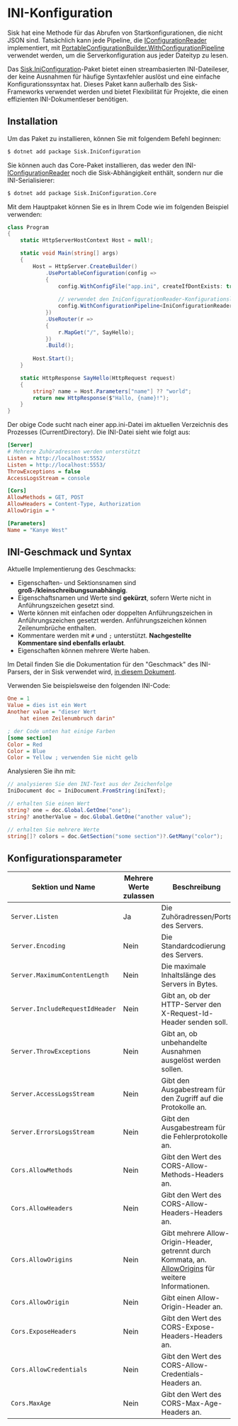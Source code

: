 # INI-Konfiguration

Sisk hat eine Methode für das Abrufen von Startkonfigurationen, die nicht JSON sind. Tatsächlich kann jede Pipeline, die [IConfigurationReader](/api/Sisk.Core.Http.Hosting.IConfigurationReader) implementiert, mit [PortableConfigurationBuilder.WithConfigurationPipeline](/api/Sisk.Core.Http.Hosting.PortableConfigurationBuilder) verwendet werden, um die Serverkonfiguration aus jeder Dateityp zu lesen.

Das [Sisk.IniConfiguration](https://www.nuget.org/packages/Sisk.IniConfiguration/)-Paket bietet einen streambasierten INI-Dateileser, der keine Ausnahmen für häufige Syntaxfehler auslöst und eine einfache Konfigurationssyntax hat. Dieses Paket kann außerhalb des Sisk-Frameworks verwendet werden und bietet Flexibilität für Projekte, die einen effizienten INI-Dokumentleser benötigen.

## Installation

Um das Paket zu installieren, können Sie mit folgendem Befehl beginnen:

```bash
$ dotnet add package Sisk.IniConfiguration
```

Sie können auch das Core-Paket installieren, das weder den INI-[IConfigurationReader](https://docs.sisk-framework.org/api/Sisk.Core.Http.Hosting.IConfigurationReader) noch die Sisk-Abhängigkeit enthält, sondern nur die INI-Serialisierer:

```bash
$ dotnet add package Sisk.IniConfiguration.Core
```

Mit dem Hauptpaket können Sie es in Ihrem Code wie im folgenden Beispiel verwenden:

```cs
class Program
{
    static HttpServerHostContext Host = null!;

    static void Main(string[] args)
    {
        Host = HttpServer.CreateBuilder()
            .UsePortableConfiguration(config =>
            {
                config.WithConfigFile("app.ini", createIfDontExists: true);
                
                // verwendet den IniConfigurationReader-Konfigurationsleser
                config.WithConfigurationPipeline<IniConfigurationReader>();
            })
            .UseRouter(r =>
            {
                r.MapGet("/", SayHello);
            })
            .Build();
        
        Host.Start();
    }

    static HttpResponse SayHello(HttpRequest request)
    {
        string? name = Host.Parameters["name"] ?? "world";
        return new HttpResponse($"Hallo, {name}!");
    }
}
```

Der obige Code sucht nach einer app.ini-Datei im aktuellen Verzeichnis des Prozesses (CurrentDirectory). Die INI-Datei sieht wie folgt aus:

```ini
[Server]
# Mehrere Zuhöradressen werden unterstützt
Listen = http://localhost:5552/
Listen = http://localhost:5553/
ThrowExceptions = false
AccessLogsStream = console

[Cors]
AllowMethods = GET, POST
AllowHeaders = Content-Type, Authorization
AllowOrigin = *

[Parameters]
Name = "Kanye West"
```

## INI-Geschmack und Syntax

Aktuelle Implementierung des Geschmacks:

- Eigenschaften- und Sektionsnamen sind **groß-/kleinschreibungsunabhängig**.
- Eigenschaftsnamen und Werte sind **gekürzt**, sofern Werte nicht in Anführungszeichen gesetzt sind.
- Werte können mit einfachen oder doppelten Anführungszeichen in Anführungszeichen gesetzt werden. Anführungszeichen können Zeilenumbrüche enthalten.
- Kommentare werden mit `#` und `;` unterstützt. **Nachgestellte Kommentare sind ebenfalls erlaubt**.
- Eigenschaften können mehrere Werte haben.

Im Detail finden Sie die Dokumentation für den "Geschmack" des INI-Parsers, der in Sisk verwendet wird, [in diesem Dokument](https://github.com/sisk-http/archive/blob/master/ext/ini-reader-syntax.md).

Verwenden Sie beispielsweise den folgenden INI-Code:

```ini
One = 1
Value = dies ist ein Wert
Another value = "dieser Wert
    hat einen Zeilenumbruch darin"

; der Code unten hat einige Farben
[some section]
Color = Red
Color = Blue
Color = Yellow ; verwenden Sie nicht gelb
```

Analysieren Sie ihn mit:

```csharp
// analysieren Sie den INI-Text aus der Zeichenfolge
IniDocument doc = IniDocument.FromString(iniText);

// erhalten Sie einen Wert
string? one = doc.Global.GetOne("one");
string? anotherValue = doc.Global.GetOne("another value");

// erhalten Sie mehrere Werte
string[]? colors = doc.GetSection("some section")?.GetMany("color");
```

## Konfigurationsparameter

| Sektion und Name | Mehrere Werte zulassen | Beschreibung |
| ---------------- | --------------------- | ----------- |
| `Server.Listen` | Ja | Die Zuhöradressen/Ports des Servers. |
| `Server.Encoding` | Nein | Die Standardcodierung des Servers. |
| `Server.MaximumContentLength` | Nein | Die maximale Inhaltslänge des Servers in Bytes. |
| `Server.IncludeRequestIdHeader` | Nein | Gibt an, ob der HTTP-Server den X-Request-Id-Header senden soll. |
| `Server.ThrowExceptions` | Nein | Gibt an, ob unbehandelte Ausnahmen ausgelöst werden sollen. |
| `Server.AccessLogsStream` | Nein | Gibt den Ausgabestream für den Zugriff auf die Protokolle an. |
| `Server.ErrorsLogsStream` | Nein | Gibt den Ausgabestream für die Fehlerprotokolle an. |
| `Cors.AllowMethods` | Nein | Gibt den Wert des CORS-Allow-Methods-Headers an. |
| `Cors.AllowHeaders` | Nein | Gibt den Wert des CORS-Allow-Headers-Headers an. |
| `Cors.AllowOrigins` | Nein | Gibt mehrere Allow-Origin-Header, getrennt durch Kommata, an. [AllowOrigins](/api/Sisk.Core.Entity.CrossOriginResourceSharingHeaders.AllowOrigins) für weitere Informationen. |
| `Cors.AllowOrigin` | Nein | Gibt einen Allow-Origin-Header an. |
| `Cors.ExposeHeaders` | Nein | Gibt den Wert des CORS-Expose-Headers-Headers an. |
| `Cors.AllowCredentials` | Nein | Gibt den Wert des CORS-Allow-Credentials-Headers an. |
| `Cors.MaxAge` | Nein | Gibt den Wert des CORS-Max-Age-Headers an. |